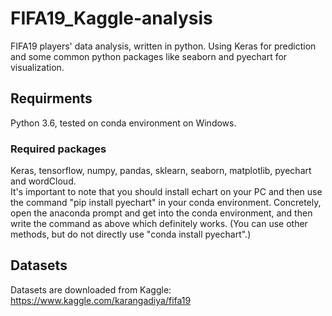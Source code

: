 # FIFA19_Kaggle-analysis
FIFA19 players' data analysis, written in python. Using Keras for prediction and some common python packages like seaborn and pyechart for visualization.   

## Requirments
Python 3.6, tested on conda environment on Windows.  
### Required packages
Keras, tensorflow, numpy, pandas, sklearn, seaborn, matplotlib, pyechart and wordCloud.  
It's important to note that you should install echart on your PC and then use the command "pip install pyechart" in your conda environment. Concretely, open the anaconda prompt and get into the conda environment, and then write the command as above which definitely works. (You can use other methods, but do not directly use "conda install pyechart".)
## Datasets
Datasets are downloaded from Kaggle: https://www.kaggle.com/karangadiya/fifa19
